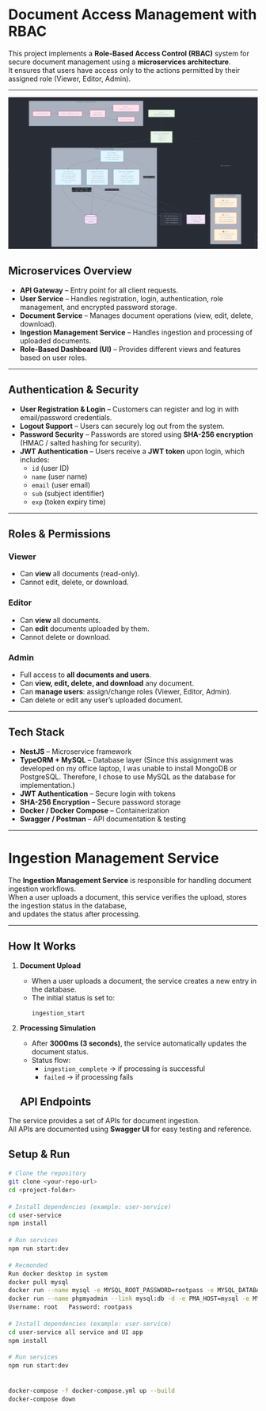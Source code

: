 # Document Access Management with RBAC

This project implements a **Role-Based Access Control (RBAC)** system for secure document management using a **microservices architecture**.  
It ensures that users have access only to the actions permitted by their assigned role (Viewer, Editor, Admin).

---

![Architecture Diagram](img-assets/RBAC.png)

## Microservices Overview

- **API Gateway** – Entry point for all client requests.
- **User Service** – Handles registration, login, authentication, role management, and encrypted password storage.
- **Document Service** – Manages document operations (view, edit, delete, download).
- **Ingestion Management Service** – Handles ingestion and processing of uploaded documents.
- **Role-Based Dashboard (UI)** – Provides different views and features based on user roles.

---

## Authentication & Security

- **User Registration & Login** – Customers can register and log in with email/password credentials.
- **Logout Support** – Users can securely log out from the system.
- **Password Security** – Passwords are stored using **SHA-256 encryption** (HMAC / salted hashing for security).
- **JWT Authentication** – Users receive a **JWT token** upon login, which includes:
  - `id` (user ID)
  - `name` (user name)
  - `email` (user email)
  - `sub` (subject identifier)
  - `exp` (token expiry time)

---

##  Roles & Permissions

### Viewer

-  Can **view** all documents (read-only).
-  Cannot edit, delete, or download.

### Editor

- Can **view** all documents.
- Can **edit** documents uploaded by them.
- Cannot delete or download.

### Admin

- Full access to **all documents and users**.
- Can **view, edit, delete, and download** any document.
- Can **manage users**: assign/change roles (Viewer, Editor, Admin).
- Can delete or edit any user’s uploaded document.

---

##  Tech Stack

- **NestJS** – Microservice framework
- **TypeORM + MySQL** – Database layer (Since this assignment was developed on my office laptop, I was unable to install MongoDB or PostgreSQL. Therefore, I chose to use MySQL as the database for implementation.)
- **JWT Authentication** – Secure login with tokens
- **SHA-256 Encryption** – Secure password storage
- **Docker / Docker Compose** – Containerization
- **Swagger / Postman** – API documentation & testing

---

# Ingestion Management Service

The **Ingestion Management Service** is responsible for handling document ingestion workflows.  
When a user uploads a document, this service verifies the upload, stores the ingestion status in the database,  
and updates the status after processing.

---

## How It Works

1. **Document Upload**

   - When a user uploads a document, the service creates a new entry in the database.
   - The initial status is set to:
     ```
     ingestion_start
     ```

2. **Processing Simulation**

   - After **3000ms (3 seconds)**, the service automatically updates the document status.
   - Status flow:
     - `ingestion_complete` → if processing is successful
     - `failed` → if processing fails

   ## API Endpoints

The service provides a set of APIs for document ingestion.  
All APIs are documented using **Swagger UI** for easy testing and reference.

## Setup & Run

```bash
# Clone the repository
git clone <your-repo-url>
cd <project-folder>

# Install dependencies (example: user-service)
cd user-service
npm install

# Run services
npm run start:dev

# Recmonded
Run docker desktop in system
docker pull mysql
docker run --name mysql -e MYSQL_ROOT_PASSWORD=rootpass -e MYSQL_DATABASE=mydb -d -p 3306:3306 mysql:8.0
docker run --name phpmyadmin --link mysql:db -d -e PMA_HOST=mysql -e MYSQL_ROOT_PASSWORD=rootpass -p 8080:80 phpmyadmin/phpmyadmin
Username: root   Password: rootpass

# Install dependencies (example: user-service)
cd user-service all service and UI app
npm install

# Run services
npm run start:dev


docker-compose -f docker-compose.yml up --build
docker-compose down

```

